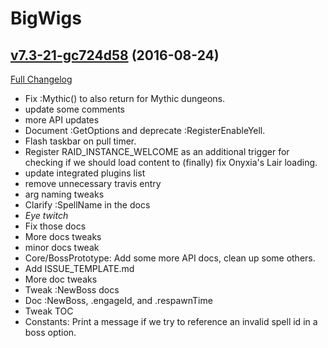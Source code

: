 # BigWigs

## [v7.3-21-gc724d58](https://github.com/BigWigsMods/BigWigs/tree/c724d58b69ae773922e40fdc91a04dc2860bc674) (2016-08-24) [](#top)
[Full Changelog](https://github.com/BigWigsMods/BigWigs/compare/v7.3...c724d58b69ae773922e40fdc91a04dc2860bc674)

-   Fix :Mythic() to also return for Mythic dungeons.  
-   update some comments  
-   more API updates  
-   Document :GetOptions and deprecate :RegisterEnableYell.  
-   Flash taskbar on pull timer.  
-   Register RAID_INSTANCE_WELCOME as an additional trigger for checking if we should load content to (finally) fix Onyxia's Lair loading.  
-   update integrated plugins list  
-   remove unnecessary travis entry  
-   arg naming tweaks  
-   Clarify :SpellName in the docs  
-   *Eye twitch*  
-   Fix those docs  
-   More docs tweaks  
-   minor docs tweak  
-   Core/BossPrototype: Add some more API docs, clean up some others.  
-   Add ISSUE_TEMPLATE.md  
-   More doc tweaks  
-   Tweak :NewBoss docs  
-   Doc :NewBoss, .engageId, and .respawnTime  
-   Tweak TOC  
-   Constants: Print a message if we try to reference an invalid spell id in a boss option.  
